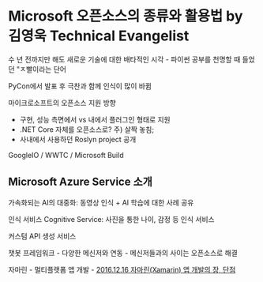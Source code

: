 # Microsoft 오픈소스의 종류와 활용법 by 김영욱 Technical Evangelist

수 년 전까지만 해도 새로운 기술에 대한 배타적인 시각 - 파이썬 공부를 천명할 때 들었던 "ㅈ빨이라는 단어

PyCon에서 발표 후 극찬과 함께 인식이 많이 바뀜

마이크로소프트의 오픈소스 지원 방향
- 구현, 성능 측면에서 vs 내에서 플러그인 형태로 지원
- .NET Core 자체를 오픈소스로? 주) 살짝 놓침;
- 사내에서 사용하던 Roslyn project 공개

GoogleIO / WWTC / Microsoft Build

## Microsoft Azure Service 소개

가속화되는 AI의 대중화: 동영상 인식 + AI 학습에 대한 사례 공유

인식 서비스 Cognitive Service: 사진을 통한 나이, 감정 등 인식 서비스

커스텀 API 생성 서비스

챗봇 프레임워크 - 다양한 메신저와 연동 - 메신저들과의 사이는 오픈소스로 해결

자마린 - 멀티플랫폼 앱 개발 - [2016.12.16 자마린(Xamarin) 앱 개발의 장, 단점](http://hamait.tistory.com/578)
